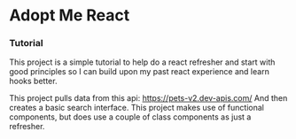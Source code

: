 # Adopt Me React
### Tutorial

This project is a simple tutorial to help do a react refresher and start with good principles so I can build upon my past react experience and learn hooks better.

This project pulls data from this api: <https://pets-v2.dev-apis.com/>
And then creates a basic search interface. This project makes use of functional components, but does use a couple of class components as just a refresher.